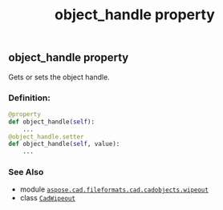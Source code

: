 ﻿---
title: object_handle property
second_title: Aspose.CAD for Python via .NET API References
description: 
type: docs
weight: 390
url: /aspose.cad.fileformats.cad.cadobjects.wipeout/cadwipeout/object_handle/
is_root: false
---

## object_handle property


Gets or sets the object handle.
### Definition:
```python
@property
def object_handle(self):
    ...
@object_handle.setter
def object_handle(self, value):
    ...
```

### See Also
* module [`aspose.cad.fileformats.cad.cadobjects.wipeout`](../../)
* class [`CadWipeout`](/cad/python-net/aspose.cad.fileformats.cad.cadobjects.wipeout/cadwipeout)
